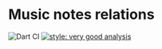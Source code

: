 # Music notes relations

![Dart CI](https://github.com/albertms10/music_notes/workflows/Dart%20CI/badge.svg)
[![style: very good analysis](https://img.shields.io/badge/style-very_good_analysis-B22C89.svg)](https://pub.dev/packages/very_good_analysis)
